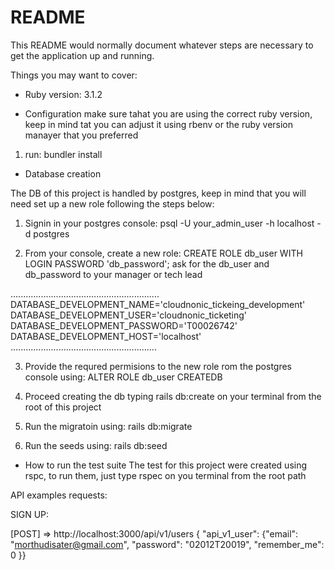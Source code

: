 # README

This README would normally document whatever steps are necessary to get the
application up and running.

Things you may want to cover:

* Ruby version: 3.1.2

* Configuration
make sure tahat you are using the correct ruby version, keep in mind tat you can adjust it using
rbenv or the ruby version manayer that you preferred
1) run:  bundler install

* Database creation

The DB of this project is handled by postgres, keep in mind that you will need set
up a new role following the steps below:

1. Signin in your postgres console: psql -U your_admin_user -h localhost -d postgres

2. From your console, create a new role: CREATE ROLE db_user WITH LOGIN PASSWORD 'db_password';
ask for the db_user and db_password to your manager or tech lead

...........................................................
DATABASE_DEVELOPMENT_NAME='cloudnonic_tickeing_development'
DATABASE_DEVELOPMENT_USER='cloudnonic_ticketing'
DATABASE_DEVELOPMENT_PASSWORD='T00026742'
DATABASE_DEVELOPMENT_HOST='localhost'
..........................................................

3. Provide the requred permisions to the new role rom the postgres console using: ALTER ROLE db_user CREATEDB

4. Proceed creating the db typing rails db:create on your terminal from the root of this project

5. Run the migratoin using: rails db:migrate

6. Run the seeds using: rails db:seed


* How to run the test suite
  The test for this project were created using rspc, to run them, just type rspec on you terminal from the root path

API examples requests:

SIGN UP:

[POST] => http://localhost:3000/api/v1/users
{ "api_v1_user": {"email": "morthudisater@gmail.com", "password": "02012T20019", "remember_me": 0 }}
